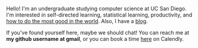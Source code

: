 Hello! I'm an undergraduate studying computer science at UC San Diego. I'm interested in self-directed learning, statistical learning, productivity, and [how to do the most good in the world](https://www.effectivealtruism.com/). Also, I have a [blog](https://mlu.red).

If you've found yourself here, maybe we should chat! You can reach me at **my github username at gmail**, or you can book a time [here](https://calendly.com/owenshen24/) on Calendly.
